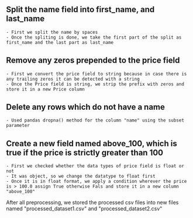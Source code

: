 ## Split the name field into first_name, and last_name
    - First we split the name by spaces
    - Once the spliting is done, we take the first part of the split as first_name and the last part as last_name

## Remove any zeros prepended to the price field
    - First we convert the price field to string because in case there is any trailing zeros it can be detected with a string
    - Once the Price field is string, we strip the prefix with zeros and store it in a new Price column

## Delete any rows which do not have a name
    - Used pandas dropna() method for the column "name" using the subset parameter

## Create a new field named above_100, which is true if the price is strictly greater than 100
    - First we checked whether the data types of price field is float or not
    - It was object, so we change the datatype to float first
    - Once it is in float format, we apply a condition wherever the price is > 100.0 assign True otherwise Fals and store it in a new column "above_100"

After all preprocessing, we stored the processed csv files into new files named "processed_dataset1.csv" and "processed_dataset2.csv"
